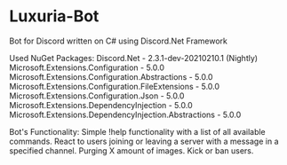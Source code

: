 # Luxuria-Bot
Bot for Discord written on C# using Discord.Net Framework

Used NuGet Packages:
Discord.Net - 2.3.1-dev-20210210.1 (Nightly)
Microsoft.Extensions.Configuration - 5.0.0
Microsoft.Extensions.Configuration.Abstractions - 5.0.0
Microsoft.Extensions.Configuration.FileExtensions - 5.0.0
Microsoft.Extensions.Configuration.Json - 5.0.0
Microsoft.Extensions.DependencyInjection - 5.0.0
Microsoft.Extensions.DependencyInjection.Abstractions - 5.0.0

Bot's Functionality:
Simple !help functionality with a list of all available commands. 
React to users joining or leaving a server with a message in a specified channel.
Purging X amount of images.
Kick or ban users.
